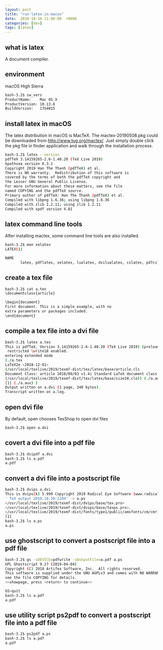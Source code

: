 ```yaml
---
layout: post
title: "run-latex-in-macos"
date:  2019-10-10 11:00:00  +0800
categories: [dev]
tags: [latex]
---
```


## what is latex
A document compiler.

## environment
macOS High Sierra
```bash
bash-3.2$ sw_vers
ProductName:    Mac OS X
ProductVersion: 10.13.6
BuildVersion:   17G4015
```

## install latex in macOS
The latex distribution in macOS is MacTeX. The mactex-20190508.pkg could be downloaded from http://www.tug.org/mactex/. Just simply double click the pkg file in finder application and walk through the installation process.
```bash
bash-3.2$ latex --version
pdfTeX 3.14159265-2.6-1.40.20 (TeX Live 2019)
kpathsea version 6.3.1
Copyright 2019 Han The Thanh (pdfTeX) et al.
There is NO warranty.  Redistribution of this software is
covered by the terms of both the pdfTeX copyright and
the Lesser GNU General Public License.
For more information about these matters, see the file
named COPYING and the pdfTeX source.
Primary author of pdfTeX: Han The Thanh (pdfTeX) et al.
Compiled with libpng 1.6.36; using libpng 1.6.36
Compiled with zlib 1.2.11; using zlib 1.2.11
Compiled with xpdf version 4.01
```

## latex command line tools
After installing mactex, some command line tools are also installed.
```bash
bash-3.2$ man xelatex
LATEX(1)                                                                                                                                                                                                      LATEX(1)

NAME
       latex, pdflatex, xelatex, lualatex, dvilualatex, cslatex, pdfcslatex, platex, uplatex, lamed - structured text formatting and typesetting
```

## create a tex file
```bash
bash-3.2$ cat a.tex
\documentclass{article}

\begin{document}
First document. This is a simple example, with no
extra parameters or packages included.
\end{document}
```

## compile a tex file into a dvi file
```bash
bash-3.2$ latex a.tex
This is pdfTeX, Version 3.14159265-2.6-1.40.20 (TeX Live 2019) (preloaded format=latex)
 restricted \write18 enabled.
entering extended mode
(./a.tex
LaTeX2e <2018-12-01>
(/usr/local/texlive/2019/texmf-dist/tex/latex/base/article.cls
Document Class: article 2018/09/03 v1.4i Standard LaTeX document class
(/usr/local/texlive/2019/texmf-dist/tex/latex/base/size10.clo)) (./a.aux)
[1] (./a.aux) )
Output written on a.dvi (1 page, 340 bytes).
Transcript written on a.log.
```
## open dvi file
By default, open chooses TexShop to open dvi files
```bash
bash-3.2$ open a.dvi
```

## covert a dvi file into a pdf file
```bash
bash-3.2$ dvipdf a.dvi
bash-3.2$ ls a.pdf
a.pdf
```

## convert a dvi file into a postscript file
```bash
bash-3.2$ dvips a.dvi
This is dvips(k) 5.999 Copyright 2019 Radical Eye Software (www.radicaleye.com)
' TeX output 2019.10.10:1204' -> a.ps
</usr/local/texlive/2019/texmf-dist/dvips/base/tex.pro>
</usr/local/texlive/2019/texmf-dist/dvips/base/texps.pro>. 
</usr/local/texlive/2019/texmf-dist/fonts/type1/public/amsfonts/cm/cmr10.pfb>
[1] 
bash-3.2$ ls a.ps
a.ps
```

## use ghostscript to convert a postscript file into a pdf file
```bash
bash-3.2$ gs -sDEVICE=pdfwrite -sOutputFile=a.pdf a.ps
GPL Ghostscript 9.27 (2019-04-04)
Copyright (C) 2018 Artifex Software, Inc.  All rights reserved.
This software is supplied under the GNU AGPLv3 and comes with NO WARRANTY:
see the file COPYING for details.
>>showpage, press <return> to continue<<

GS>quit
bash-3.2$ ls a.pdf
a.pdf
```

## use utility script ps2pdf to convert a postscript file into a pdf file
```bash
bash-3.2$ ps2pdf a.ps
bash-3.2$ ls a.pdf
a.pdf
```
